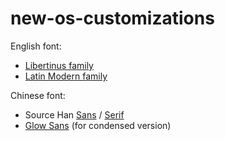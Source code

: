 # new-os-customizations

English font:

- [Libertinus family](https://github.com/alerque/libertinus)
- [Latin Modern family](http://www.gust.org.pl/projects/e-foundry/latin-modern)

Chinese font:

- Source Han [Sans](https://github.com/adobe-fonts/source-han-sans) / [Serif](https://github.com/adobe-fonts/source-han-serif)
- [Glow Sans](https://github.com/welai/glow-sans) (for condensed version)
